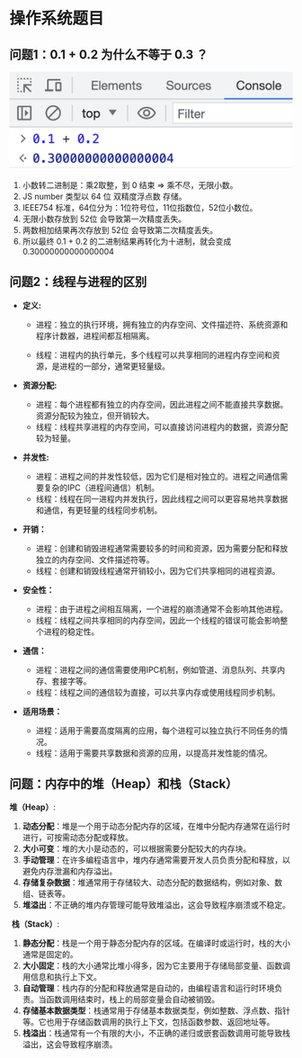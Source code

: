 # 操作系统题目

## 问题1：0.1 + 0.2 为什么不等于 0.3 ？​

![](../public/50611bd9-a80d-4f6a-ba6a-c985f08b0627.png)

1. 小数转二进制是：乘2取整，到 0 结束  =>  乘不尽，无限小数。​
2. JS number 类型以 64 位 双精度浮点数 存储。​
3. IEEE754 标准，64位分为：1位符号位，11位指数位，52位小数位。​
4. 无限小数存放到 52位 会导致第一次精度丢失。​
5. 两数相加结果再次存放到 52位 会导致第二次精度丢失。​
6. 所以最终 0.1 + 0.2 的二进制结果再转化为十进制，就会变成 0.30000000000000004

## 问题2：线程与进程的区别​
- **定义:**

  - 进程：独立的执行环境，拥有独立的内存空间、文件描述符、系统资源和程序计数器，进程间都互相隔离。​

  - 线程：进程内的执行单元，多个线程可以共享相同的进程内存空间和资源，是进程的一部分，通常更轻量级。​

- **资源分配:**
  - 进程：每个进程都有独立的内存空间，因此进程之间不能直接共享数据。资源分配较为独立，但开销较大。​
  - 线程：线程共享进程的内存空间，可以直接访问进程内的数据，资源分配较为轻量。​

- **并发性:**
  - 进程：进程之间的并发性较低，因为它们是相对独立的。进程之间通信需要复杂的IPC（进程间通信）机制。​
  - 线程：线程在同一进程内并发执行，因此线程之间可以更容易地共享数据和通信，有更轻量的线程同步机制。​

- **开销：**
  - 进程：创建和销毁进程通常需要较多的时间和资源，因为需要分配和释放独立的内存空间、文件描述符等。​
  - 线程：创建和销毁线程通常开销较小，因为它们共享相同的进程资源。​

- **安全性：**
  - 进程：由于进程之间相互隔离，一个进程的崩溃通常不会影响其他进程。​
  - 线程：线程之间共享相同的内存空间，因此一个线程的错误可能会影响整个进程的稳定性。

- **通信：**
  - 进程：进程之间的通信需要使用IPC机制，例如管道、消息队列、共享内存、套接字等。​
  - 线程：线程之间的通信较为直接，可以共享内存或使用线程同步机制。​

- **适用场景：**
  - 进程：适用于需要高度隔离的应用，每个进程可以独立执行不同任务的情况。​
  - 线程：适用于需要共享数据和资源的应用，以提高并发性能的情况。

## 问题：内存中的堆（Heap）和栈（Stack）​

**堆（Heap）**:​

1. **动态分配**：堆是一个用于动态分配内存的区域，在堆中分配内存通常在运行时进行，可按需动态分配或释放。​
2. **大小可变**：堆的大小是动态的，可以根据需要分配较大的内存块。​
3. **手动管理**：在许多编程语言中，堆内存通常需要开发人员负责分配和释放，以避免内存泄漏和内存溢出。​
4. **存储复杂数据**：堆通常用于存储较大、动态分配的数据结构，例如对象、数组、链表等。​
5. **堆溢出**：不正确的堆内存管理可能导致堆溢出，这会导致程序崩溃或不稳定。

​
**栈（Stack）**:​

1. **静态分配**：栈是一个用于静态分配内存的区域。在编译时或运行时，栈的大小通常是固定的。​
2. **大小固定**：栈的大小通常比堆小得多，因为它主要用于存储局部变量、函数调用信息和执行上下文。​
3. **自动管理**：栈内存的分配和释放通常是自动的，由编程语言和运行时环境负责。当函数调用结束时，栈上的局部变量会自动被销毁。​
4. **存储基本数据类型**：栈通常用于存储基本数据类型，例如整数、浮点数、指针等。它也用于存储函数调用的执行上下文，包括函数参数、返回地址等。​
5. **栈溢出**：栈通常有一个有限的大小，不正确的递归或嵌套函数调用可能导致栈溢出，这会导致程序崩溃。